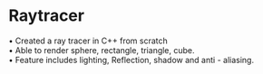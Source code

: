 # Raytracer

• Created a ray tracer in C++ from scratch<br/>
• Able to render sphere, rectangle, triangle, cube.<br/>
• Feature includes lighting, Reflection, shadow and anti - aliasing.
